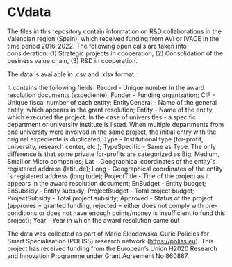 # CVdata
The files in this repository contain information on R&D collaborations in the Valencian region (Spain), which received funding from AVI or IVACE in the time period 2016-2022. The following open calls are taken into consideration: (1) Strategic projects in cooperation, (2) Consolidation of the business value chain, (3) R&D in cooperation.

The data is available in .csv and .xlsx format. 

It contains the following fields: Record	-  Unique number in the award resolution documents (expediente); Funder  -  Funding organization; CIF  -  Unique fiscal number of each entity; EntityGeneral  -  Name of the general entity, which appears in the grant resolution; Entity  -  Name of the entity, which executed the project. In the case of universities - a specific department or university institute is listed. When multiple departments from one university were involved in the same project, the initial entry with the original expediente is duplicated; Type   -  Institutional type (for-profit, university, research center, etc.); TypeSpecific  -  Same as Type. The only difference is that some private for-profits are categorized as Big, Medium, Small or Micro companies; Lat	-  Geographical coordinates of the entity´s registered address (latitude); Long  -	Geographical coordinates of the entity´s registered address (longitude); ProjectTitle	-  Title of the project as it appears in the award resolution document; EnBudget	-  Entity budget; EnSubsidy	-  Entity subsidy; ProjectBudget	-  Total project budget; ProjectSubsidy	-  Total project subsidy; Approved	-  Status of the project (approves = granted funding, rejected = either does not comply with pre-conditions or does not have enough points/money is insufficient to fund this project); Year	-  Year in which the award resolution came out

The data was collected as part of Marie Skłodowska-Curie Policies for Smart Specialisation (POLISS) research network (https://poliss.eu). This project has received funding from the European’s Union H2020 Research and Innovation Programme under Grant Agreement No 860887. 
